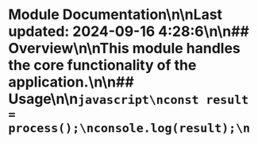 # Module Documentation\n\nLast updated: 2024-09-16 4:28:6\n\n## Overview\n\nThis module handles the core functionality of the application.\n\n## Usage\n\n```javascript\nconst result = process();\nconsole.log(result);\n```
